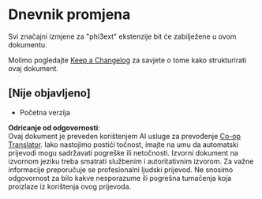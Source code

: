 <!--
CO_OP_TRANSLATOR_METADATA:
{
  "original_hash": "dbb0b6218ce5f9cf0ede8f4201f6ad58",
  "translation_date": "2025-07-16T16:50:30+00:00",
  "source_file": "code/07.Lab/01/Apple/phi3ext/CHANGELOG.md",
  "language_code": "hr"
}
-->
# Dnevnik promjena

Svi značajni izmjene za "phi3ext" ekstenzije bit će zabilježene u ovom dokumentu.

Molimo pogledajte [Keep a Changelog](http://keepachangelog.com/) za savjete o tome kako strukturirati ovaj dokument.

## [Nije objavljeno]

- Početna verzija

**Odricanje od odgovornosti**:  
Ovaj dokument je preveden korištenjem AI usluge za prevođenje [Co-op Translator](https://github.com/Azure/co-op-translator). Iako nastojimo postići točnost, imajte na umu da automatski prijevodi mogu sadržavati pogreške ili netočnosti. Izvorni dokument na izvornom jeziku treba smatrati službenim i autoritativnim izvorom. Za važne informacije preporučuje se profesionalni ljudski prijevod. Ne snosimo odgovornost za bilo kakve nesporazume ili pogrešna tumačenja koja proizlaze iz korištenja ovog prijevoda.